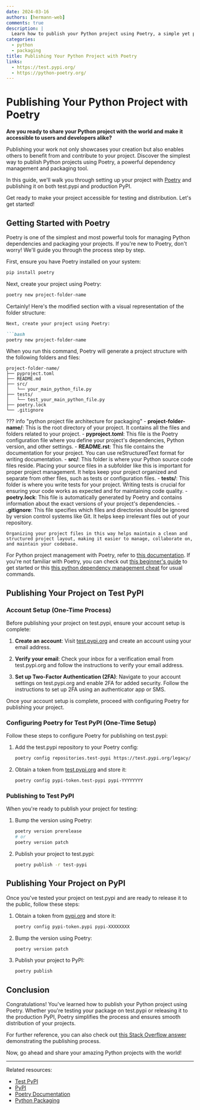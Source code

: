 ```yaml
---
date: 2024-03-16
authors: [hermann-web]
comments: true
description: |
  Learn how to publish your Python project using Poetry, a simple yet powerful dependency management and packaging tool.
categories:
  - python
  - packaging
title: Publishing Your Python Project with Poetry
links:
  - https://test.pypi.org/
  - https://python-poetry.org/
---
```


# Publishing Your Python Project with Poetry

__Are you ready to share your Python project with the world and make it accessible to users and developers alike?__

Publishing your work not only showcases your creation but also enables others to benefit from and contribute to your project. Discover the simplest way to publish Python projects using Poetry, a powerful dependency management and packaging tool.

In this guide, we'll walk you through setting up your project with [Poetry](https://python-poetry.org/docs/) and publishing it on both test.pypi and production PyPI.

Get ready to make your project accessible for testing and distribution. Let's get started!

<!-- more -->

## Getting Started with Poetry

Poetry is one of the simplest and most powerful tools for managing Python dependencies and packaging your projects. If you're new to Poetry, don't worry! We'll guide you through the process step by step.

First, ensure you have Poetry installed on your system:

```bash
pip install poetry
```

Next, create your project using Poetry:

```bash
poetry new project-folder-name
```

Certainly! Here's the modified section with a visual representation of the folder structure:

```markdown
Next, create your project using Poetry:

```bash
poetry new project-folder-name
```

When you run this command, Poetry will generate a project structure with the following folders and files:

```plaintext
project-folder-name/
├── pyproject.toml
├── README.md
├── src/
│   └── your_main_python_file.py
├── tests/
│   └── test_your_main_python_file.py
├── poetry.lock
└── .gitignore
```

??? info "python project file architecture for packaging"
    - __project-folder-name/__: This is the root directory of your project. It contains all the files and folders related to your project.
    - __pyproject.toml__: This file is the Poetry configuration file where you define your project's dependencies, Python version, and other settings.
    - __README.rst__: This file contains the documentation for your project. You can use reStructuredText format for writing documentation.
    - __src/__: This folder is where your Python source code files reside. Placing your source files in a subfolder like this is important for proper project management. It helps keep your project organized and separate from other files, such as tests or configuration files.
    - __tests/__: This folder is where you write tests for your project. Writing tests is crucial for ensuring your code works as expected and for maintaining code quality.
    - __poetry.lock__: This file is automatically generated by Poetry and contains information about the exact versions of your project's dependencies.
    - __.gitignore__: This file specifies which files and directories should be ignored by version control systems like Git. It helps keep irrelevant files out of your repository.

    Organizing your project files in this way helps maintain a clean and structured project layout, making it easier to manage, collaborate on, and maintain your codebase.

For Python project management with Poetry, refer to [this documentation](https://python-poetry.org/docs/). If you're not familiar with Poetry, you can check out [this beginner's guide](./poetry-in-practise.md) to get started or this [this python dependency management cheat](./package-managers-in-python.md) for usual commands.

## Publishing Your Project on Test PyPI

### Account Setup (One-Time Process)

Before publishing your project on test.pypi, ensure your account setup is complete:

1. __Create an account__: Visit [test.pypi.org](https://test.pypi.org/account/register/) and create an account using your email address.

2. __Verify your email__: Check your inbox for a verification email from test.pypi.org and follow the instructions to verify your email address.

3. __Set up Two-Factor Authentication (2FA)__: Navigate to your account settings on test.pypi.org and enable 2FA for added security. Follow the instructions to set up 2FA using an authenticator app or SMS.

Once your account setup is complete, proceed with configuring Poetry for publishing your project.

### Configuring Poetry for Test PyPI (One-Time Setup)

Follow these steps to configure Poetry for publishing on test.pypi:

1. Add the test.pypi repository to your Poetry config:

    ```bash
    poetry config repositories.test-pypi https://test.pypi.org/legacy/
    ```

2. Obtain a token from [test.pypi.org](https://test.pypi.org/manage/account/token/) and store it:

    ```bash
    poetry config pypi-token.test-pypi pypi-YYYYYYYY
    ```

### Publishing to Test PyPI

When you're ready to publish your project for testing:

1. Bump the version using Poetry:

    ```bash
    poetry version prerelease
    # or
    poetry version patch
    ```

2. Publish your project to test.pypi:

    ```bash
    poetry publish -r test-pypi
    ```

## Publishing Your Project on PyPI

Once you've tested your project on test.pypi and are ready to release it to the public, follow these steps:

1. Obtain a token from [pypi.org](https://pypi.org/manage/account/token/) and store it:

    ```bash
    poetry config pypi-token.pypi pypi-XXXXXXXX
    ```

2. Bump the version using Poetry:

    ```bash
    poetry version patch
    ```

3. Publish your project to PyPI:

    ```bash
    poetry publish
    ```

## Conclusion

Congratulations! You've learned how to publish your Python project using Poetry. Whether you're testing your package on test.pypi or releasing it to the production PyPI, Poetry simplifies the process and ensures smooth distribution of your projects.

For further reference, you can also check out [this Stack Overflow answer](https://stackoverflow.com/a/72524326) demonstrating the publishing process.

Now, go ahead and share your amazing Python projects with the world!

---

Related resources:

- [Test PyPI](https://test.pypi.org/help/#twofa)
- [PyPI](https://pypi.org/)
- [Poetry Documentation](https://python-poetry.org/docs/)
- [Python Packaging](https://packaging.python.org/en/latest/tutorials/packaging-projects/)
